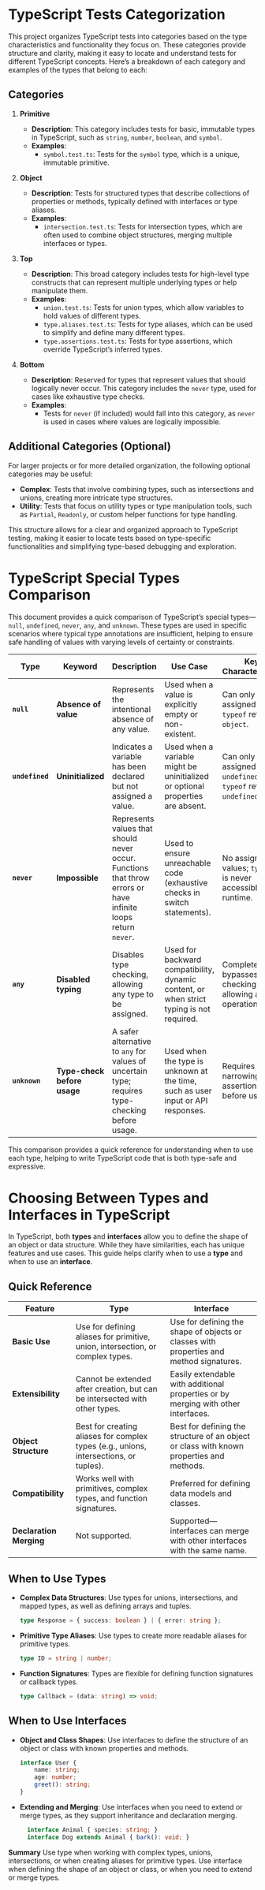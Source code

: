 # TypeScript Tests Categorization

This project organizes TypeScript tests into categories based on the type characteristics and functionality they focus on. These categories provide structure and clarity, making it easy to locate and understand tests for different TypeScript concepts. Here’s a breakdown of each category and examples of the types that belong to each:

## Categories

1. **Primitive**
   - **Description**: This category includes tests for basic, immutable types in TypeScript, such as `string`, `number`, `boolean`, and `symbol`.
   - **Examples**: 
     - `symbol.test.ts`: Tests for the `symbol` type, which is a unique, immutable primitive.
   
2. **Object**
   - **Description**: Tests for structured types that describe collections of properties or methods, typically defined with interfaces or type aliases.
   - **Examples**:
     - `intersection.test.ts`: Tests for intersection types, which are often used to combine object structures, merging multiple interfaces or types.

3. **Top**
   - **Description**: This broad category includes tests for high-level type constructs that can represent multiple underlying types or help manipulate them.
   - **Examples**:
     - `union.test.ts`: Tests for union types, which allow variables to hold values of different types.
     - `type.aliases.test.ts`: Tests for type aliases, which can be used to simplify and define many different types.
     - `type.assertions.test.ts`: Tests for type assertions, which override TypeScript’s inferred types.

4. **Bottom**
   - **Description**: Reserved for types that represent values that should logically never occur. This category includes the `never` type, used for cases like exhaustive type checks.
   - **Examples**:
     - Tests for `never` (if included) would fall into this category, as `never` is used in cases where values are logically impossible.

## Additional Categories (Optional)

For larger projects or for more detailed organization, the following optional categories may be useful:

- **Complex**: Tests that involve combining types, such as intersections and unions, creating more intricate type structures.
- **Utility**: Tests that focus on utility types or type manipulation tools, such as `Partial`, `Readonly`, or custom helper functions for type handling.

This structure allows for a clear and organized approach to TypeScript testing, making it easier to locate tests based on type-specific functionalities and simplifying type-based debugging and exploration.

# TypeScript Special Types Comparison

This document provides a quick comparison of TypeScript’s special types—`null`, `undefined`, `never`, `any`, and `unknown`. These types are used in specific scenarios where typical type annotations are insufficient, helping to ensure safe handling of values with varying levels of certainty or constraints.

| **Type**      | **Keyword**              | **Description**                                                                                                         | **Use Case**                                                                                             | **Key Characteristics**                           |
|---------------|--------------------------|-------------------------------------------------------------------------------------------------------------------------|----------------------------------------------------------------------------------------------------------|---------------------------------------------------|
| **`null`**    | **Absence of value**     | Represents the intentional absence of any value.                                                                       | Used when a value is explicitly empty or non-existent.                                                   | Can only be assigned `null`; `typeof` returns `object`. |
| **`undefined`** | **Uninitialized**       | Indicates a variable has been declared but not assigned a value.                                                      | Used when a variable might be uninitialized or optional properties are absent.                           | Can only be assigned `undefined`; `typeof` returns `undefined`. |
| **`never`**   | **Impossible**     | Represents values that should never occur. Functions that throw errors or have infinite loops return `never`.         | Used to ensure unreachable code (exhaustive checks in switch statements).                                | No assignable values; `typeof` is never accessible at runtime. |
| **`any`**     | **Disabled typing**    | Disables type checking, allowing any type to be assigned.                                                              | Used for backward compatibility, dynamic content, or when strict typing is not required.                | Completely bypasses type checking, allowing any operations. |
| **`unknown`** | **Type-check before usage** | A safer alternative to `any` for values of uncertain type; requires type-checking before usage.                       | Used when the type is unknown at the time, such as user input or API responses.                         | Requires type narrowing or assertions before use. |

This comparison provides a quick reference for understanding when to use each type, helping to write TypeScript code that is both type-safe and expressive.


# Choosing Between Types and Interfaces in TypeScript

In TypeScript, both **types** and **interfaces** allow you to define the shape of an object or data structure. While they have similarities, each has unique features and use cases. This guide helps clarify when to use a **type** and when to use an **interface**.

## Quick Reference

| **Feature**           | **Type**                                                                                   | **Interface**                                                                               |
|-----------------------|--------------------------------------------------------------------------------------------|---------------------------------------------------------------------------------------------|
| **Basic Use**         | Use for defining aliases for primitive, union, intersection, or complex types.             | Use for defining the shape of objects or classes with properties and method signatures.     |
| **Extensibility**     | Cannot be extended after creation, but can be intersected with other types.                | Easily extendable with additional properties or by merging with other interfaces.           |
| **Object Structure**  | Best for creating aliases for complex types (e.g., unions, intersections, or tuples).      | Best for defining the structure of an object or class with known properties and methods.    |
| **Compatibility**     | Works well with primitives, complex types, and function signatures.                        | Preferred for defining data models and classes.                                             |
| **Declaration Merging** | Not supported.                                                                            | Supported—interfaces can merge with other interfaces with the same name.                    |

## When to Use Types

- **Complex Data Structures**: Use types for unions, intersections, and mapped types, as well as defining arrays and tuples.
  ```typescript
  type Response = { success: boolean } | { error: string };
  ```

- **Primitive Type Aliases**: Use types to create more readable aliases for primitive types.
  ```typescript
  type ID = string | number;
  ```
- **Function Signatures**: Types are flexible for defining function signatures or callback types.
  ```typescript
  type Callback = (data: string) => void;
  ```

## When to Use Interfaces
- **Object and Class Shapes**: Use interfaces to define the structure of an object or class with known properties and methods.
  ```typescript
  interface User {
      name: string;
      age: number;
      greet(): string;
  }
  ```
- **Extending and Merging**: Use interfaces when you need to extend or merge types, as they support inheritance and declaration merging.

  ```typescript
    interface Animal { species: string; }
    interface Dog extends Animal { bark(): void; }
  ```
**Summary**
Use type when working with complex types, unions, intersections, or when creating aliases for primitive types.
Use interface when defining the shape of an object or class, or when you need to extend or merge types.

